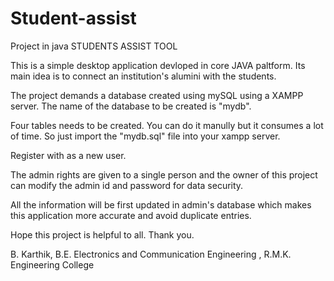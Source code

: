 # Student-assist
Project in java
STUDENTS ASSIST TOOL


This is a simple desktop application devloped in core JAVA paltform. Its main idea is to connect an institution's alumini with the students. 

The project demands a database created using mySQL using a XAMPP server. The name of the database to be created is "mydb". 

Four tables needs to be created. You can do it manully but it consumes a lot of time. So just import the "mydb.sql" file into your xampp server.

Register with as a new user.

The admin rights are given to a single person and the owner of this project can modify the admin id and password for data security.

All the information will be first updated in admin's database which makes this application more accurate and avoid duplicate entries.



Hope this project is helpful to all.
Thank you.


B. Karthik,
B.E. Electronics and Communication Engineering ,
R.M.K. Engineering College

 
